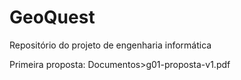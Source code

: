 # GeoQuest
Repositório do projeto de engenharia informática

Primeira proposta: Documentos>g01-proposta-v1.pdf
